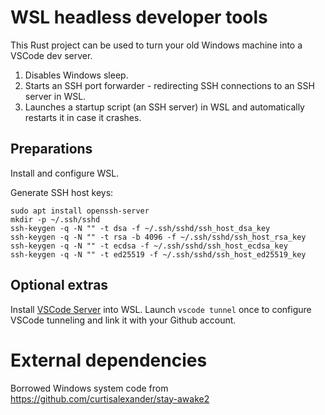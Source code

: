 # WSL headless developer tools

This Rust project can be used to turn your old Windows machine into a VSCode dev server.

1. Disables Windows sleep.
2. Starts an SSH port forwarder - redirecting SSH connections to an SSH server in WSL.
3. Launches a startup script (an SSH server) in WSL and automatically restarts it in case it crashes.

## Preparations

Install and configure WSL.

Generate SSH host keys:

```shell
sudo apt install openssh-server
mkdir -p ~/.ssh/sshd
ssh-keygen -q -N "" -t dsa -f ~/.ssh/sshd/ssh_host_dsa_key
ssh-keygen -q -N "" -t rsa -b 4096 -f ~/.ssh/sshd/ssh_host_rsa_key
ssh-keygen -q -N "" -t ecdsa -f ~/.ssh/sshd/ssh_host_ecdsa_key
ssh-keygen -q -N "" -t ed25519 -f ~/.ssh/sshd/ssh_host_ed25519_key
```

## Optional extras

Install [VSCode Server](https://code.visualstudio.com/docs/remote/vscode-server) into WSL.
Launch `vscode tunnel` once to configure VSCode tunneling and link it with your Github account.

# External dependencies

Borrowed Windows system code from https://github.com/curtisalexander/stay-awake2
